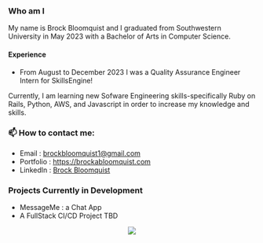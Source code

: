 ### Who am I

My name is Brock Bloomquist and I graduated from Southwestern University in May 2023 with a
Bachelor of Arts in Computer Science.

#### Experience

- From August to December 2023 I was a Quality Assurance Engineer Intern for SkillsEngine!

Currently, I am learning new Sofware Engineering skills-specifically Ruby on Rails, Python, AWS, and Javascript in order to increase my knowledge and skills.

### 📫 How to contact me:

- Email : [brockbloomquist1@gmail.com](brockbloomquistdev@gmail.com)
- Portfolio : <https://brockabloomquist.com>
- LinkedIn : [Brock Bloomquist](https://www.linkedin.com/in/brockbloomquist/)

### Projects Currently in Development

- MessageMe : a Chat App
- A FullStack CI/CD Project TBD

<p align="center"><a href="https://github.com/anuraghazra/github-readme-stats">
  <img align="center" src="https://github-readme-stats.vercel.app/api?username=brockbloomquist&show_icons=true&theme=synthwave" />
</a></p>
